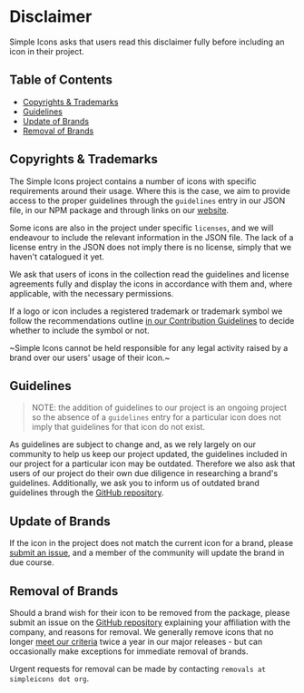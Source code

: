 # Disclaimer

Simple Icons asks that users read this disclaimer fully before including an icon in their project.

## Table of Contents

* [Copyrights & Trademarks](#copyrights--trademarks)
* [Guidelines](#guidelines)
* [Update of Brands](#update-of-brands)
* [Removal of Brands](#removal-of-brands)

## Copyrights & Trademarks

The Simple Icons project contains a number of icons with specific requirements around their usage. Where this is the case, we aim to provide access to the proper guidelines through the `guidelines` entry in our JSON file, in our NPM package and through links on our [website].

Some icons are also in the project under specific `licenses`, and we will endeavour to include the relevant information in the JSON file. The lack of a license entry in the JSON does not imply there is no license, simply that we haven't catalogued it yet.

We ask that users of icons in the collection read the guidelines and license agreements fully and display the icons in accordance with them and, where applicable, with the necessary permissions.

If a logo or icon includes a registered trademark or trademark symbol we follow the recommendations outline [in our Contribution Guidelines](https://github.com/simple-icons/simple-icons/blob/develop/CONTRIBUTING.md#icon-guidelines) to decide whether to include the symbol or not.

~Simple Icons cannot be held responsible for any legal activity raised by a brand over our users' usage of their icon.~

## Guidelines

> NOTE: the addition of guidelines to our project is an ongoing project so the absence of a `guidelines` entry for a particular icon does not imply that guidelines for that icon do not exist.

As guidelines are subject to change and, as we rely largely on our community to help us keep our project updated, the guidelines included in our project for a particular icon may be outdated. Therefore we also ask that users of our project do their own due diligence in researching a brand's guidelines. Additionally, we ask you to inform us of outdated brand guidelines through the [GitHub repository].

## Update of Brands

If the icon in the project does not match the current icon for a brand, please [submit an issue](https://github.com/simple-icons/simple-icons/issues/new/choose), and a member of the community will update the brand in due course. 

## Removal of Brands

Should a brand wish for their icon to be removed from the package, please submit an issue on the [GitHub repository] explaining your affiliation with the company, and reasons for removal. We generally remove icons that no longer [meet our criteria](https://github.com/simple-icons/simple-icons/blob/develop/CONTRIBUTING.md#requesting-an-icon) twice a year in our major releases - but can occasionally make exceptions for immediate removal of brands.

Urgent requests for removal can be made by contacting `removals at simpleicons dot org`.

[GitHub repository]: https://github.com/simple-icons/simple-icons/issues/new/choose
[website]: https://simpleicons.org/